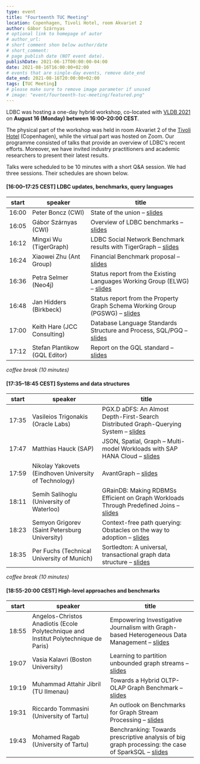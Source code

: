 ```yaml
---
type: event
title: "Fourteenth TUC Meeting"
location: Copenhagen, Tivoli Hotel, room Akvariet 2
author: Gábor Szárnyas
# optional link to homepage of autor
# author_url: 
# short comment shon below author/date
# short_comment:
# page publish date (NOT event date).
publishDate: 2021-06-17T00:00:00-04:00
date: 2021-08-16T16:00:00+02:00
# events that are single-day events, remove date_end
date_end: 2021-08-16T20:00:00+02:00
tags: [TUC Meeting]
# please make sure to remove image parameter if unused
# image: "event/fourteenth-tuc-meeting/featured.png"
---
```


LDBC was hosting a one-day hybrid workshop, co-located with [VLDB 2021](https://vldb.org/2021/) on **August 16 (Monday) between 16:00–20:00 CEST**.

The physical part of the workshop was held in room Akvariet 2 of the [Tivoli Hotel](https://www.tivolihotel.com/) (Copenhagen), while the virtual part was hosted on Zoom. Our programme consisted of talks that provide an overview of LDBC's recent efforts. Moreover, we have invited industry practitioners and academic researchers to present their latest results.

Talks were scheduled to be 10 minutes with a short Q&A session. We had three sessions. Their schedules are shown below.

#### [16:00–17:25 CEST] LDBC updates, benchmarks, query languages

| start | speaker | title |
|-------|---------|-------|
| 16:00 | Peter Boncz (CWI) | State of the union – [slides](attachments/peter-boncz-state-of-the-union.pdf) |
| 16:05 | Gábor Szárnyas (CWI) | Overview of LDBC benchmarks – [slides](attachments/gabor-szarnyas-ldbc-benchmarks.pdf) |
| 16:12 | Mingxi Wu (TigerGraph) | LDBC Social Network Benchmark results with TigerGraph – [slides](attachments/mingxi-wu-tigergraph-snb-preliminary-results.pdf) |
| 16:24 | Xiaowei Zhu (Ant Group) | Financial Benchmark proposal – [slides](attachments/xiaowei-zhu-financial-benchmark.pdf) |
| 16:36 | Petra Selmer (Neo4j) | Status report from the Existing Languages Working Group (ELWG) – [slides](attachments/petra-selmer-elwg.pdf) |
| 16:48 | Jan Hidders (Birkbeck) | Status report from the Property Graph Schema Working Group (PGSWG) – [slides](attachments/jan-hidders-pgswg.pdf) |
| 17:00 | Keith Hare (JCC Consulting) | Database Language Standards Structure and Process, SQL/PGQ – [slides](attachments/.pdf) |
| 17:12 | Stefan Plantikow (GQL Editor) | Report on the GQL standard – [slides](attachments/stefan-plantikow-gql.pdf) |

_coffee break (10 minutes)_

#### [17:35–18:45 CEST] Systems and data structures

| start | speaker | title |
|-------|---------|-------|
| 17:35 | Vasileios Trigonakis (Oracle Labs) | PGX.D aDFS: An Almost Depth-First-Search Distributed Graph-Querying System  – [slides](attachments/.pdf) |
| 17:47 | Matthias Hauck (SAP) | JSON, Spatial, Graph – Multi-model Workloads with SAP HANA Cloud  – [slides](attachments/.pdf) |
| 17:59 | Nikolay Yakovets (Eindhoven University of Technology) | AvantGraph  – [slides](attachments/.pdf) |
| 18:11 | Semih Salihoglu (University of Waterloo) | GRainDB: Making RDBMSs Efficient on Graph Workloads Through Predefined Joins  – [slides](attachments/semih-salihoglu-graindb.pdf) |
| 18:23 | Semyon Grigorev (Saint Petersburg University) | Context-free path querying: Obstacles on the way to adoption  – [slides](attachments/semyon-grigorev-cfpq.pdf) |
| 18:35 | Per Fuchs (Technical University of Munich) | Sortledton: A universal, transactional graph data structure  – [slides](attachments/per-fuchs-sortledton.pdf) |

_coffee break (10 minutes)_

#### [18:55-20:00 CEST] High-level approaches and benchmarks

| start | speaker | title |
|-------|---------|-------|
| 18:55 | Angelos-Christos Anadiotis (Ecole Polytechnique and Institut Polytechnique de Paris) | Empowering Investigative Journalism with Graph-based Heterogeneous Data Management – [slides](attachments/angelos-christos-anadiotis-investigative-journalism-graph-data-management.pdf) |
| 19:07 | Vasia Kalavri (Boston University) | Learning to partition unbounded graph streams – [slides](attachments/.pdf) |
| 19:19 | Muhammad Attahir Jibril (TU Ilmenau) | Towards a Hybrid OLTP-OLAP Graph Benchmark – [slides](attachments/.pdf) |
| 19:31 | Riccardo Tommasini (University of Tartu) | An outlook on Benchmarks for Graph Stream Processing – [slides](attachments/riccardo-tommasini-graph-stream-processing-benchmarks.pdf) |
| 19:43 | Mohamed Ragab (University of Tartu) | Benchranking: Towards prescriptive analysis of big graph processing: the case of SparkSQL – [slides](attachments/.pdf) |
